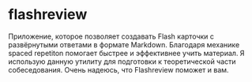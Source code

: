 # flashreview
Приложение, которое позволяет создавать Flash карточки с развёрнутыми ответами в формате Markdown. Благодаря механике spaced repetiton помогает быстрее и эффективнее учить материал. Я использую данную утилиту для подготовки к теоретической части собеседования. Очень надеюсь, что Flashreview поможет и вам. 
